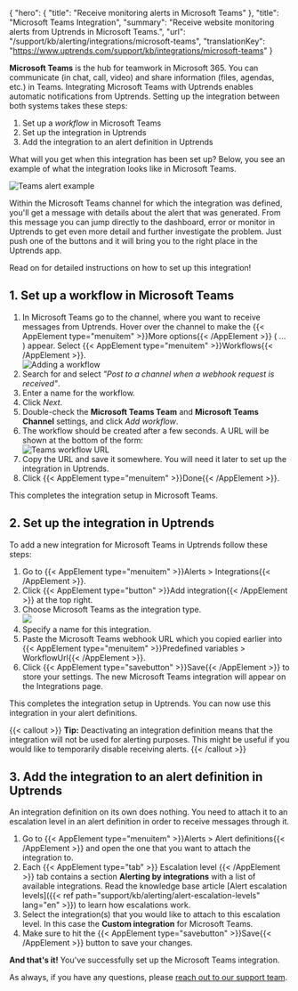 {
  "hero": {
    "title": "Receive monitoring alerts in Microsoft Teams"
  },
  "title": "Microsoft Teams Integration",
  "summary": "Receive website monitoring alerts from Uptrends in Microsoft Teams.",
  "url": "/support/kb/alerting/integrations/microsoft-teams",
  "translationKey": "https://www.uptrends.com/support/kb/integrations/microsoft-teams" 
}

**Microsoft Teams** is the hub for teamwork in Microsoft 365. You can communicate (in chat, call, video) and share information (files, agendas, etc.) in Teams. Integrating Microsoft Teams with Uptrends enables automatic notifications from Uptrends. Setting up the integration between both systems takes these steps:

1.  Set up a *workflow* in Microsoft Teams
2.  Set up the integration in Uptrends
3.  Add the integration to an alert definition in Uptrends

What will you get when this integration has been set up? Below, you see an example of what the integration looks like in Microsoft Teams. 

![Teams alert example](/img/content/scr-teams-integration-alert-example.min.png)      

Within the Microsoft Teams channel for which the integration was defined, you'll get a message with details about the alert that was generated. From this message you can jump directly to the dashboard, error or monitor in Uptrends to get even more detail and further investigate the problem. Just push one of the buttons and it will bring you to the right place in the Uptrends app.

Read on for detailed instructions on how to set up this integration!

## 1. Set up a workflow in Microsoft Teams

1.  In Microsoft Teams go to the channel, where you want to receive messages from Uptrends. Hover over the channel to make the {{< AppElement type="menuitem" >}}More options{{< /AppElement >}} ( ... ) appear. Select {{< AppElement type="menuitem" >}}Workflows{{< /AppElement >}}.  
    ![Adding a workflow](/img/content/scr-teams-integration-add-workflow.min.png)
2.  Search for and select *"Post to a channel when a webhook request is received"*.  
3.  Enter a name for the workflow.
4.  Click *Next*.
5. Double-check the **Microsoft Teams Team** and **Microsoft Teams Channel** settings, and click *Add workflow*.
5.  The workflow should be created after a few seconds. A URL will be shown at the bottom of the form:  
    ![Teams workflow URL](/img/content/scr-teams-integration-workflow-added.min.png)
6.  Copy the URL and save it somewhere. You will need it later to set up the integration in Uptrends.
7.  Click {{< AppElement type="menuitem" >}}Done{{< /AppElement >}}.

This completes the integration setup in Microsoft Teams.

## 2. Set up the integration in Uptrends

To add a new integration for Microsoft Teams in Uptrends follow these steps:

1.  Go to {{< AppElement type="menuitem" >}}Alerts > Integrations{{< /AppElement >}}.
2.  Click {{< AppElement type="button" >}}Add integration{{< /AppElement >}} at the top right.
3.  Choose Microsoft Teams as the integration type.  
    ![](/img/content/9df05fe6-c315-4a7c-89d9-f4e2bf8344bf.png)
4.  Specify a name for this integration.
5.  Paste the Microsoft Teams webhook URL which you copied earlier into {{< AppElement type="menuitem" >}}Predefined variables > WorkflowUrl{{< /AppElement >}}.
6.  Click {{< AppElement type="savebutton" >}}Save{{< /AppElement >}} to store your settings. The new Microsoft Teams integration will appear on the Integrations page.

This completes the integration setup in Uptrends. You can now use this integration in your alert definitions.

{{< callout >}}
**Tip:** Deactivating an integration definition means that the integration will not be used for alerting purposes. This might be useful if you would like to temporarily disable receiving alerts.
{{< /callout >}}

## 3. Add the integration to an alert definition in Uptrends

An integration definition on its own does nothing. You need to attach it to an escalation level in an alert definition in order to receive messages through it.

1.  Go to {{< AppElement type="menuitem" >}}Alerts > Alert definitions{{< /AppElement >}} and open the one that you want to attach the integration to.
2.  Each {{< AppElement type="tab" >}} Escalation level {{< /AppElement >}} tab contains a section **Alerting by integrations** with a list of available integrations. Read the knowledge base article [Alert escalation levels]({{< ref path="support/kb/alerting/alert-escalation-levels" lang="en" >}}) to learn how escalations work.
3.  Select the integration(s) that you would like to attach to this escalation level. In this case the **Custom integration** for Microsoft Teams.
4.  Make sure to hit the {{< AppElement type="savebutton" >}}Save{{< /AppElement >}} button to save your changes.

**And that's it!** You've successfully set up the Microsoft Teams integration.

As always, if you have any questions, please [reach out to our support team](/contact).
